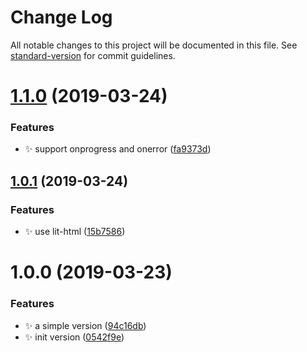 # Change Log

All notable changes to this project will be documented in this file. See [standard-version](https://github.com/conventional-changelog/standard-version) for commit guidelines.

# [1.1.0](https://github.com/huruji/assets-preloader/compare/v1.0.1...v1.1.0) (2019-03-24)


### Features

* :sparkles: support onprogress and onerror ([fa9373d](https://github.com/huruji/assets-preloader/commit/fa9373d))



## [1.0.1](https://github.com/huruji/assets-preloader/compare/v1.0.0...v1.0.1) (2019-03-24)


### Features

* :sparkles: use lit-html ([15b7586](https://github.com/huruji/assets-preloader/commit/15b7586))



# 1.0.0 (2019-03-23)


### Features

* :sparkles: a simple version ([94c16db](https://github.com/huruji/assets-preloader/commit/94c16db))
* :sparkles: init version ([0542f9e](https://github.com/huruji/assets-preloader/commit/0542f9e))
